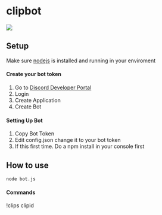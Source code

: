 # clipbot

![](https://i.imgur.com/lYhyyqU.png)

## Setup

Make sure [nodejs](https://nodejs.org/en/) is installed and running in your enviroment

#### Create your bot token
1. Go to [Discord Developer Portal](https://discordapp.com/developers/applications/)
2. Login
3. Create Application
4. Create Bot

#### Setting Up Bot

1. Copy Bot Token
2. Edit config.json change it to your bot token
3. If this first time. Do a npm install in your console first

## How to use
```
node bot.js
```
#### Commands

!clips clipid
